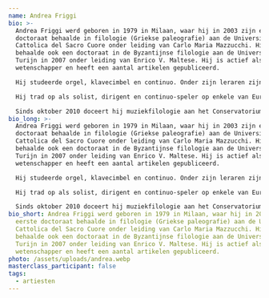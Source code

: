 ```yaml
---
name: Andrea Friggi
bio: >-
  Andrea Friggi werd geboren in 1979 in Milaan, waar hij in 2003 zijn eerste
  doctoraat behaalde in filologie (Griekse paleografie) aan de Università
  Cattolica del Sacro Cuore onder leiding van Carlo Maria Mazzucchi. Hij
  behaalde ook een doctoraat in de Byzantijnse filologie aan de Universiteit van
  Turijn in 2007 onder leiding van Enrico V. Maltese. Hij is actief als
  wetenschapper en heeft een aantal artikelen gepubliceerd.

  Hij studeerde orgel, klavecimbel en continuo. Onder zijn leraren zijn Edoardo Bellotti en Stefano Demicheli. Hij volgde ook masterclasses bij René Clemencic en Luigi F. Tagliavini. In 2007 verhuisde hij naar Nederland om te studeren bij Menno van Delft aan het Conservatorium van Amsterdam, waar hij afstudeerde in 2011. Na zijn BA-eindexamen vervolgde hij zijn studie in Amsterdam bij Bob van Asperen en Richard Egarr en behaalde een Master in Basso Continuo in 2013 bij docent Thérèse de Goede.

  Hij trad op als solist, dirigent en continuo-speler op enkele van Europa's grootste podia met verschillende ensembles, waaronder Dolce & Tempesta, Stile Galante, I Piccoli Olandesi. Hij maakte opnames voor Fuga Libera, Pan Classics en Glossa. In 2010 richtte hij, samen met blokfluitiste Anna Stegmann, zijn eigen groep op, Ensemble Odyssee. Met dit ensemble won hij in 2011 de derde prijs op het Van Wassenaer concours. In hetzelfde jaar ontving hij de prestigieuze Huygensbeurs van de Nederlandse overheid.

  Sinds oktober 2010 doceert hij muziekfilologie aan het Conservatorium van Amsterdam. Van 2000 tot 2005 was hij organist van de kerk van S. Giuseppe e S. Marcellina en van 2003 tot 2007 van de kerk van S. Angela Merici in Milaan.
bio_long: >-
  Andrea Friggi werd geboren in 1979 in Milaan, waar hij in 2003 zijn eerste
  doctoraat behaalde in filologie (Griekse paleografie) aan de Università
  Cattolica del Sacro Cuore onder leiding van Carlo Maria Mazzucchi. Hij
  behaalde ook een doctoraat in de Byzantijnse filologie aan de Universiteit van
  Turijn in 2007 onder leiding van Enrico V. Maltese. Hij is actief als
  wetenschapper en heeft een aantal artikelen gepubliceerd.

  Hij studeerde orgel, klavecimbel en continuo. Onder zijn leraren zijn Edoardo Bellotti en Stefano Demicheli. Hij volgde ook masterclasses bij René Clemencic en Luigi F. Tagliavini. In 2007 verhuisde hij naar Nederland om te studeren bij Menno van Delft aan het Conservatorium van Amsterdam, waar hij afstudeerde in 2011. Na zijn BA-eindexamen vervolgde hij zijn studie in Amsterdam bij Bob van Asperen en Richard Egarr en behaalde een Master in Basso Continuo in 2013 bij docent Thérèse de Goede.

  Hij trad op als solist, dirigent en continuo-speler op enkele van Europa's grootste podia met verschillende ensembles, waaronder Dolce & Tempesta, Stile Galante, I Piccoli Olandesi. Hij maakte opnames voor Fuga Libera, Pan Classics en Glossa. In 2010 richtte hij, samen met blokfluitiste Anna Stegmann, zijn eigen groep op, Ensemble Odyssee. Met dit ensemble won hij in 2011 de derde prijs op het Van Wassenaer concours. In hetzelfde jaar ontving hij de prestigieuze Huygensbeurs van de Nederlandse overheid.

  Sinds oktober 2010 doceert hij muziekfilologie aan het Conservatorium van Amsterdam. Van 2000 tot 2005 was hij organist van de kerk van S. Giuseppe e S. Marcellina en van 2003 tot 2007 van de kerk van S. Angela Merici in Milaan.
bio_short: Andrea Friggi werd geboren in 1979 in Milaan, waar hij in 2003 zijn
  eerste doctoraat behaalde in filologie (Griekse paleografie) aan de Università
  Cattolica del Sacro Cuore onder leiding van Carlo Maria Mazzucchi. Hij
  behaalde ook een doctoraat in de Byzantijnse filologie aan de Universiteit van
  Turijn in 2007 onder leiding van Enrico V. Maltese. Hij is actief als
  wetenschapper en heeft een aantal artikelen gepubliceerd.
photo: /assets/uploads/andrea.webp
masterclass_participant: false
tags:
  - artiesten
---
```

